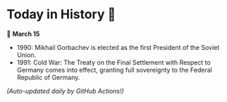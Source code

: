 # Today in History 📅

📅 **March 15**

- 1990: Mikhail Gorbachev is elected as the first President of the Soviet Union.
- 1991: Cold War: The Treaty on the Final Settlement with Respect to Germany comes into effect, granting full sovereignty to the Federal Republic of Germany.

*(Auto-updated daily by GitHub Actions!)*

